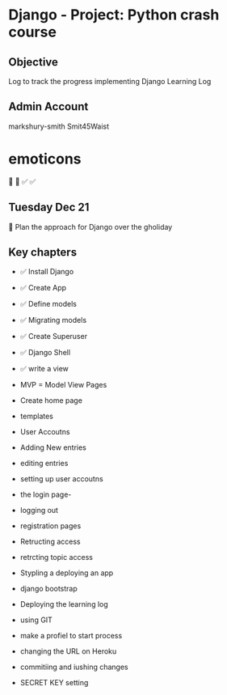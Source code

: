 # Django - Project:  Python crash course
## Objective
Log to track the progress implementing Django Learning Log

## Admin Account
markshury-smith
Smit45Waist


# emoticons
📌 :pushpin:
✅ :white_check_mark:

## Tuesday Dec 21
📌 Plan the approach for Django over the gholiday

## Key chapters
- ✅ Install Django
- ✅ Create App 
- ✅ Define models
- ✅ Migrating models

- ✅ Create Superuser
- ✅ Django Shell
- ✅ write a view
- MVP = Model View Pages
- Create home page
- templates
- User Accoutns
- Adding New entries
- editing entries
- setting up user accoutns
- the login page-
- logging out
- registration pages
- Retructing access
- retrcting topic access
- Stypling a deploying an app
- django bootstrap
- Deploying the learning log
- using GIT
- make a profiel to start process
- changing the URL on Heroku
- commitiing and iushing changes
- SECRET KEY setting





